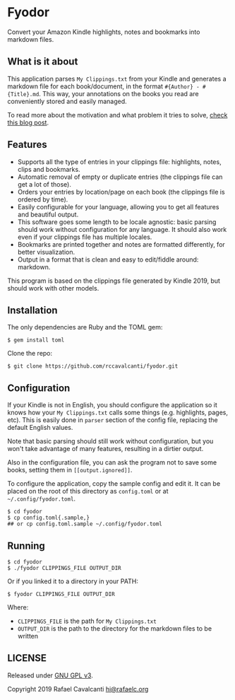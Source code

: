 # Fyodor

Convert your Amazon Kindle highlights, notes and bookmarks into markdown files.


## What is it about
This application parses `My Clippings.txt` from your Kindle and generates a markdown file for each book/document, in the format `#{Author} - #{Title}.md`. This way, your annotations on the books you read are conveniently stored and easily managed.

To read more about the motivation and what problem it tries to solve, [check this blog post](http://rafaelc.org/blog/export-all-your-kindle-highlights-and-notes/).


## Features

* Supports all the type of entries in your clippings file: highlights, notes, clips and bookmarks.
* Automatic removal of empty or duplicate entries (the clippings file can get a lot of those).
* Orders your entries by location/page on each book (the clippings file is ordered by time).
* Easily configurable for your language, allowing you to get all features and beautiful output.
* This software goes some length to be locale agnostic: basic parsing should work without configuration for any language. It should also work even if your clippings file has multiple locales.
* Bookmarks are printed together and notes are formatted differently, for better visualization.
* Output in a format that is clean and easy to edit/fiddle around: markdown.

This program is based on the clippings file generated by Kindle 2019, but should work with other models.


## Installation

The only dependencies are Ruby and the TOML gem:

```
$ gem install toml
```

Clone the repo:

```
$ git clone https://github.com/rccavalcanti/fyodor.git
```


## Configuration

If your Kindle is not in English, you should configure the application so it knows how your `My Clippings.txt` calls some things (e.g. highlights, pages, etc). This is easily done in `parser` section of the config file, replacing the default English values.

Note that basic parsing should still work without configuration, but you won't take advantage of many features, resulting in a dirtier output.

Also in the configuration file, you can ask the program not to save some books, setting them in `[[output.ignored]]`.

To configure the application, copy the sample config and edit it. It can be placed on the root of this directory as `config.toml` or at `~/.config/fyodor.toml`.

```
$ cd fyodor
$ cp config.toml{.sample,}
## or cp config.toml.sample ~/.config/fyodor.toml
```


## Running

```
$ cd fyodor
$ ./fyodor CLIPPINGS_FILE OUTPUT_DIR
```

Or if you linked it to a directory in your PATH:
```
$ fyodor CLIPPINGS_FILE OUTPUT_DIR
```

Where:
* `CLIPPINGS_FILE` is the path for `My Clippings.txt`
* `OUTPUT_DIR` is the path to the directory for the markdown files to be written


## LICENSE

Released under [GNU GPL v3](LICENSE).

Copyright 2019 Rafael Cavalcanti <hi@rafaelc.org>

